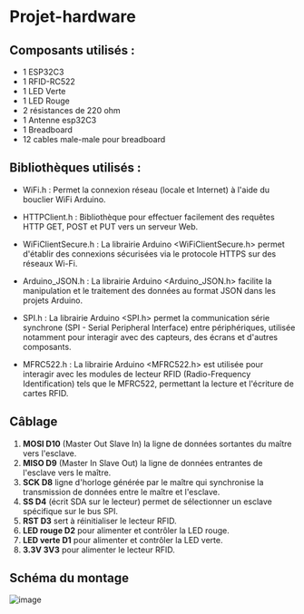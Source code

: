 # Projet-hardware

## Composants utilisés : 
- 1 ESP32C3
- 1 RFID-RC522
- 1 LED Verte
- 1 LED Rouge
- 2 résistances de 220 ohm
- 1 Antenne esp32C3
- 1 Breadboard
- 12 cables male-male pour breadboard
 
## Bibliothèques utilisés : 

- WiFi.h : Permet la connexion réseau (locale et Internet) à l'aide du bouclier WiFi Arduino.

- HTTPClient.h : Bibliothèque pour effectuer facilement des requêtes HTTP GET, POST et PUT vers un serveur Web.

- WiFiClientSecure.h : La librairie Arduino <WiFiClientSecure.h> permet d'établir des connexions sécurisées via le protocole HTTPS sur des réseaux Wi-Fi.

- Arduino_JSON.h : La librairie Arduino <Arduino_JSON.h> facilite la manipulation et le traitement des données au format JSON dans les projets Arduino.

- SPI.h : La librairie Arduino <SPI.h> permet la communication série synchrone (SPI - Serial Peripheral Interface) entre périphériques, utilisée notamment pour interagir avec des capteurs, des écrans et d'autres composants.

- MFRC522.h : La librairie Arduino <MFRC522.h> est utilisée pour interagir avec les modules de lecteur RFID (Radio-Frequency Identification) tels que le MFRC522, permettant la lecture et l'écriture de cartes RFID.

## Câblage 

1. **MOSI  D10** (Master Out Slave In) la ligne de données sortantes du maître vers l'esclave.
2. **MISO  D9** (Master In Slave Out) la ligne de données entrantes de l'esclave vers le maître.
3. **SCK  D8** ligne d'horloge générée par le maître qui synchronise la transmission de données entre le maître et l'esclave.
4. **SS  D4** (écrit SDA sur le lecteur) permet de sélectionner un esclave spécifique sur le bus SPI.
5. **RST  D3** sert à réinitialiser le lecteur RFID.
6. **LED rouge  D2** pour alimenter et contrôler la LED rouge.
7. **LED verte  D1** pour alimenter et contrôler la LED verte.
8. **3.3V 3V3** pour alimenter le lecteur RFID.

## Schéma du montage

   ![image](https://github.com/TheShadowFR/Projet-hardware/assets/117437326/7f908021-9fd4-499e-bce2-0d41651717a7)


